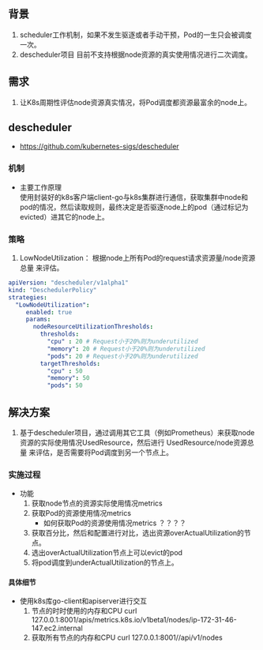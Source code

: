 ## 背景
1. scheduler工作机制，如果不发生驱逐或者手动干预，Pod的一生只会被调度一次。
2. descheduler项目 目前不支持根据node资源的真实使用情况进行二次调度。

## 需求
1. 让K8s周期性评估node资源真实情况，将Pod调度都资源最富余的node上。

## descheduler
- https://github.com/kubernetes-sigs/descheduler
### 机制
- 主要工作原理  
使用封装好的k8s客户端client-go与k8s集群进行通信，获取集群中node和pod的情况，然后读取规则，最终决定是否驱逐node上的pod（通过标记为evicted）进其它的node上。

### 策略
1. LowNodeUtilization： 根据node上所有Pod的request请求资源量/node资源总量 来评估。
```yaml
apiVersion: "descheduler/v1alpha1"
kind: "DeschedulerPolicy"
strategies:
  "LowNodeUtilization":
     enabled: true
     params:
       nodeResourceUtilizationThresholds:
         thresholds:
           "cpu" : 20 # Request小于20%则为underutilized
           "memory": 20 # Request小于20%则为underutilized
           "pods": 20 # Request小于20%则为underutilized
         targetThresholds:
           "cpu" : 50
           "memory": 50
           "pods": 50
```

## 解决方案

1. 基于descheduler项目，通过调用其它工具（例如Prometheus）来获取node资源的实际使用情况UsedResource，然后进行 UsedResource/node资源总量 来评估，是否需要将Pod调度到另一个节点上。

### 实施过程
- 功能
    1. 获取node节点的资源实际使用情况metrics 
    2. 获取Pod的资源使用情况metrics  
        - 如何获取Pod的资源使用情况metrics ？？？？
    3. 获取百分比，然后和配置进行对比，选出资源overActualUtilization的节点。
    4. 选出overActualUtilization节点上可以evict的pod
    5. 将pod调度到underActualUtilization的节点上。 
#### 具体细节
- 使用k8s库go-client和apiserver进行交互
    1. 节点的时时使用的内存和CPU
    curl 127.0.0.1:8001/apis/metrics.k8s.io/v1beta1/nodes/ip-172-31-46-147.ec2.internal
    2. 获取所有节点的内存和CPU
    curl 127.0.0.1:8001//api/v1/nodes
